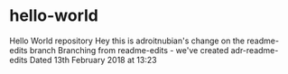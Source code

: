 # hello-world
Hello World repository
Hey this is adroitnubian's change on the readme-edits branch
Branching from readme-edits - we've created adr-readme-edits
Dated 13th February 2018 at 13:23
